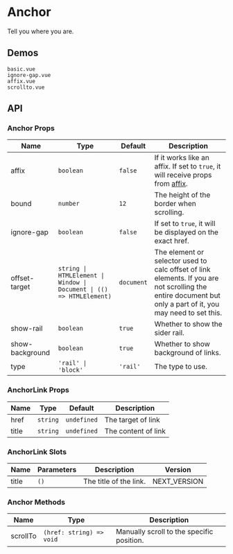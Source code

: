 # Anchor

<!--single-column-->

Tell you where you are.

## Demos

```demo
basic.vue
ignore-gap.vue
affix.vue
scrollto.vue
```

## API

### Anchor Props

| Name | Type | Default | Description |
| --- | --- | --- | --- |
| affix | `boolean` | `false` | If it works like an affix. If set to `true`, it will receive props from [affix](affix#Affix-Props). |
| bound | `number` | `12` | The height of the border when scrolling. |
| ignore-gap | `boolean` | `false` | If set to `true`, it will be displayed on the exact href. |
| offset-target | `string \| HTMLElement \| Window \| Document \| (() => HTMLElement)` | `document` | The element or selector used to calc offset of link elements. If you are not scrolling the entire document but only a part of it, you may need to set this. |
| show-rail | `boolean` | `true` | Whether to show the sider rail. |
| show-background | `boolean` | `true` | Whether to show background of links. |
| type | `'rail' \| 'block'` | `'rail'` | The type to use. |

### AnchorLink Props

| Name  | Type     | Default     | Description         |
| ----- | -------- | ----------- | ------------------- |
| href  | `string` | `undefined` | The target of link  |
| title | `string` | `undefined` | The content of link |

### AnchorLink Slots

| Name  | Parameters | Description            | Version      |
| ----- | ---------- | ---------------------- | ------------ |
| title | `()`       | The title of the link. | NEXT_VERSION |

### Anchor Methods

| Name | Type | Description |
| --- | --- | --- |
| scrollTo | `(href: string) => void` | Manually scroll to the specific position. |

